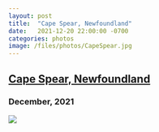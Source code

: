 ```yaml
---
layout: post
title:  "Cape Spear, Newfoundland"
date:   2021-12-20 22:00:00 -0700
categories: photos
image: /files/photos/CapeSpear.jpg
---
```


## <ins>Cape Spear, Newfoundland</ins>
### December, 2021
![](/files/photos/CapeSpear.jpg)
